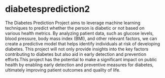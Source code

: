 # diabetesprediction2

The Diabetes Prediction Project aims to leverage machine learning techniques to predict whether the person is diabetic or not based on various health metrics. By analyzing patient data, such as glucose levels, blood pressure, body mass index (BMI), and other relevant factors, we can create a predictive model that helps identify individuals at risk of developing diabetes. This project will not only provide insights into the key factors contributing to diabetes but also aid in early detection and prevention efforts.This project has the potential to make a significant impact on public health by enabling early detection and preventive measures for diabetes, ultimately improving patient outcomes and quality of life.
